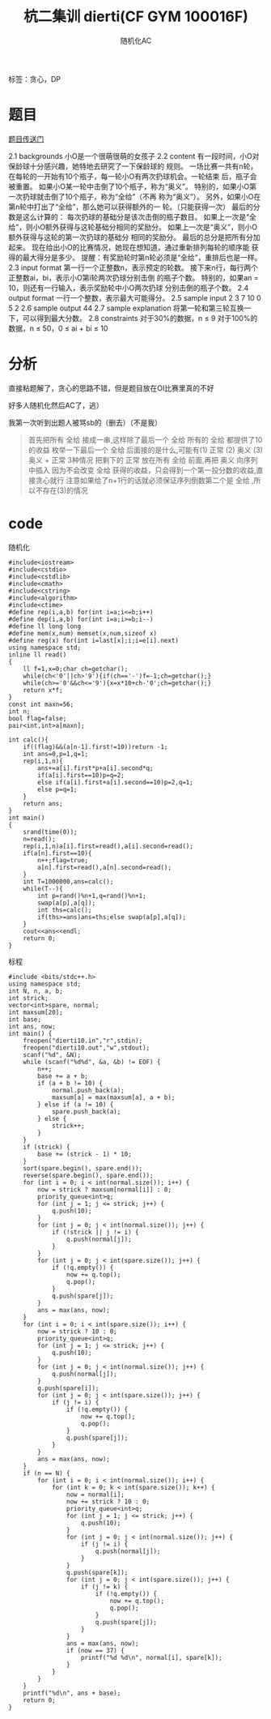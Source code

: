 ﻿---
title: 杭二集训 dierti(CF GYM 100016F)
subtitle: "随机化AC"
tags: 
 - 贪心
 - DP
grammar_cjkRuby: true
catalog: true
layout:  post
header-img: "img/header/P6.jpg"
preview-img: "/img/preview/P6.jpg"
---
标签：贪心，DP

# 题目

[题目传送门](http://codeforces.com/gym/100016/attachments)

2.1 backgrounds
小O是一个很萌很萌的女孩子
2.2 content
有一段时间，小O对保龄球十分感兴趣，她特地去研究了一下保龄球的 规则。 一场比赛一共有n轮， 在每轮的一开始有10个瓶子，每一轮小O有两次扔球机会。一轮结束 后，瓶子会被重置。 如果小O某一轮中击倒了10个瓶子，称为“奥义”。 特别的，如果小O第一次扔球就击倒了10个瓶子，称为“全给”（不再 称为“奥义”）。 另外，如果小O在第n轮中打出了“全给”，那么她可以获得额外的一 轮。（只能获得一次） 最后的分数是这么计算的： 每次扔球的基础分是该次击倒的瓶子数目。 如果上一次是“全给”，则小O额外获得与这轮基础分相同的奖励分。 如果上一次是“奥义”，则小O额外获得与这轮的第一次扔球的基础分 相同的奖励分。 最后的总分是把所有分加起来。 现在给出小O的比赛情况，她现在想知道，通过重新排列每轮的顺序能 获得的最大得分是多少。 提醒：有奖励轮时第n轮必须是“全给”，重排后也是一样。
2.3 input format
第一行一个正整数n，表示预定的轮数。 接下来n行，每行两个正整数ai，bi，表示小O第i轮两次扔球分别击倒 的瓶子个数。 特别的，如果an = 10，则还有一行输入，表示奖励轮中小O两次扔球 分别击倒的瓶子个数。
2.4 output format
一行一个整数，表示最大可能得分。
2.5 sample input
2 
3 7 
10 0 
5 2
2.6 sample output
44
2.7 sample explanation
将第一轮和第三轮互换一下，可以得到最大分数。
2.8 constraints 对于30%的数据，n ≤ 9 对于100%的数据，n ≤ 50，0 ≤ ai + bi ≤ 10

# 分析

直接粘题解了，贪心的思路不错，但是题目放在OI比赛里真的不好

好多人随机化然后AC了，逃）

我第一次听到出题人被骂sb的（删去）（不是我）

> 首先把所有 全给 接成一串,这样除了最后一个 全给 所有的 全给 都提供了10的收益
枚举一下最后一个 全给 后面接的是什么,可能有(1) 正常 (2) 奥义 (3) 奥义 + 正常 3种情况
把剩下的 正常 放在所有 全给 前面,再把 奥义 向序列中插入
因为不会改变 全给 获得的收益，只会得到一个第一投分数的收益,直接贪心就行
注意如果给了n+1行的话就必须保证序列倒数第二个是 全给 ,所以不存在(3)的情况

# code

随机化

```
#include<iostream>
#include<cstdio>
#include<cstdlib>
#include<cmath>
#include<cstring>
#include<algorithm>
#include<ctime>
#define rep(i,a,b) for(int i=a;i<=b;i++)
#define dep(i,a,b) for(int i=a;i>=b;i--)
#define ll long long
#define mem(x,num) memset(x,num,sizeof x)
#define reg(x) for(int i=last[x];i;i=e[i].next)
using namespace std;
inline ll read()
{
	ll f=1,x=0;char ch=getchar();
	while(ch<'0'||ch>'9'){if(ch=='-')f=-1;ch=getchar();}
	while(ch>='0'&&ch<='9'){x=x*10+ch-'0';ch=getchar();}
	return x*f;
}
const int maxn=56;
int n;
bool flag=false;
pair<int,int>a[maxn];

int calc(){
	if((flag)&&(a[n-1].first!=10))return -1;
	int ans=0,p=1,q=1;
	rep(i,1,n){
		ans+=a[i].first*p+a[i].second*q;
		if(a[i].first==10)p=q=2;
		else if(a[i].first+a[i].second==10)p=2,q=1;
		else p=q=1;
	}
	return ans;
}
int main()
{
	srand(time(0));
	n=read();
	rep(i,1,n)a[i].first=read(),a[i].second=read();
	if(a[n].first==10){
		n++;flag=true;
		a[n].first=read(),a[n].second=read();
	}
	int T=1000000,ans=calc();
	while(T--){
		int p=rand()%n+1,q=rand()%n+1;
		swap(a[p],a[q]);
		int ths=calc();
		if(ths>=ans)ans=ths;else swap(a[p],a[q]);
	}
	cout<<ans<<endl;
	return 0;
}

```

标程

```
#include <bits/stdc++.h>
using namespace std;
int N, n, a, b;
int strick;
vector<int>spare, normal;
int maxsum[20];
int base;
int ans, now;
int main() {
	freopen("dierti10.in","r",stdin);
	freopen("dierti10.out","w",stdout);
	scanf("%d", &N);
	while (scanf("%d%d", &a, &b) != EOF) {
		n++;
		base += a + b;
		if (a + b != 10) {
			normal.push_back(a);
			maxsum[a] = max(maxsum[a], a + b);
		} else if (a != 10) {
			spare.push_back(a);
		} else {
			strick++;
		}
	}
	if (strick) {
		base += (strick - 1) * 10;
	}
	sort(spare.begin(), spare.end());
	reverse(spare.begin(), spare.end());
	for (int i = 0; i < int(normal.size()); i++) {
		now = strick ? maxsum[normal[i]] : 0;
		priority_queue<int>q;
		for (int j = 1; j <= strick; j++) {
			q.push(10);
		}
		for (int j = 0; j < int(normal.size()); j++) {
			if (!strick || j != i) {
				q.push(normal[j]);
			}
		}
		for (int j = 0; j < int(spare.size()); j++) {
			if (!q.empty()) {
				now += q.top();
				q.pop();
			}
			q.push(spare[j]);
		}
		ans = max(ans, now);
	}
	for (int i = 0; i < int(spare.size()); i++) {
		now = strick ? 10 : 0;
		priority_queue<int>q;
		for (int j = 1; j <= strick; j++) {
			q.push(10);
		}
		for (int j = 0; j < int(normal.size()); j++) {
			q.push(normal[j]);
		}
		q.push(spare[i]);
		for (int j = 0; j < int(spare.size()); j++) {
			if (j != i) {
				if (!q.empty()) {
					now += q.top();
					q.pop();
				}
				q.push(spare[j]);
			}
		}
		ans = max(ans, now);
	}
	if (n == N) {
		for (int i = 0; i < int(normal.size()); i++) {
			for (int k = 0; k < int(spare.size()); k++) {
				now = normal[i];
				now += strick ? 10 : 0;
				priority_queue<int>q;
				for (int j = 1; j <= strick; j++) {
					q.push(10);
				}
				for (int j = 0; j < int(normal.size()); j++) {
					if (j != i) {
						q.push(normal[j]);
					}
				}
				q.push(spare[k]);
				for (int j = 0; j < int(spare.size()); j++) {
					if (j != k) {
						if (!q.empty()) {
							now += q.top();
							q.pop();
						}
						q.push(spare[j]);
					}
				}
				ans = max(ans, now);
				if (now == 37) {
					printf("%d %d\n", normal[i], spare[k]);
				}
			}
		}
	}
	printf("%d\n", ans + base);
	return 0;
}
```


